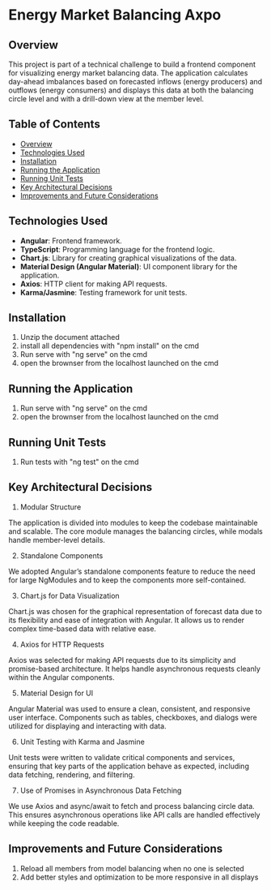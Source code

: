 # Energy Market Balancing Axpo

## Overview

This project is part of a technical challenge to build a frontend component for visualizing energy market balancing data. The application calculates day-ahead imbalances based on forecasted inflows (energy producers) and outflows (energy consumers) and displays this data at both the balancing circle level and with a drill-down view at the member level.

## Table of Contents

- [Overview](#overview)
- [Technologies Used](#technologies-used)
- [Installation](#installation)
- [Running the Application](#running-the-application)
- [Running Unit Tests](#running-unit-tests)
- [Key Architectural Decisions](#key-architectural-decisions)
- [Improvements and Future Considerations](#improvements-and-future-considerations)

## Technologies Used

- **Angular**: Frontend framework.
- **TypeScript**: Programming language for the frontend logic.
- **Chart.js**: Library for creating graphical visualizations of the data.
- **Material Design (Angular Material)**: UI component library for the application.
- **Axios**: HTTP client for making API requests.
- **Karma/Jasmine**: Testing framework for unit tests.

## Installation

1. Unzip the document attached
2. install all dependencies with  "npm install" on the cmd
3. Run serve with "ng serve" on the cmd
4. open the brownser from the localhost launched on the cmd

## Running the Application

1. Run serve with "ng serve" on the cmd
2. open the brownser from the localhost launched on the cmd

## Running Unit Tests

1. Run tests with "ng test" on the cmd

## Key Architectural Decisions

1. Modular Structure

The application is divided into modules to keep the codebase maintainable and scalable. The core module manages the balancing circles, while modals handle member-level details.

2. Standalone Components

We adopted Angular’s standalone components feature to reduce the need for large NgModules and to keep the components more self-contained.

3. Chart.js for Data Visualization

Chart.js was chosen for the graphical representation of forecast data due to its flexibility and ease of integration with Angular. It allows us to render complex time-based data with relative ease.

4. Axios for HTTP Requests

Axios was selected for making API requests due to its simplicity and promise-based architecture. It helps handle asynchronous requests cleanly within the Angular components.

5. Material Design for UI

Angular Material was used to ensure a clean, consistent, and responsive user interface. Components such as tables, checkboxes, and dialogs were utilized for displaying and interacting with data.

6. Unit Testing with Karma and Jasmine

Unit tests were written to validate critical components and services, ensuring that key parts of the application behave as expected, including data fetching, rendering, and filtering.

7. Use of Promises in Asynchronous Data Fetching

We use Axios and async/await to fetch and process balancing circle data. This ensures asynchronous operations like API calls are handled effectively while keeping the code readable.


## Improvements and Future Considerations


1. Reload all members from model balancing  when no one is selected
2. Add better styles and optimization to be more responsive in all displays